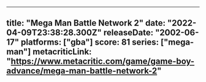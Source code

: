 
---
title: "Mega Man Battle Network 2"
date: "2022-04-09T23:38:28.300Z"
releaseDate: "2002-06-17"
platforms: ["gba"]
score: 81
series: ["mega-man"]
metacriticLink: "https://www.metacritic.com/game/game-boy-advance/mega-man-battle-network-2"
---
